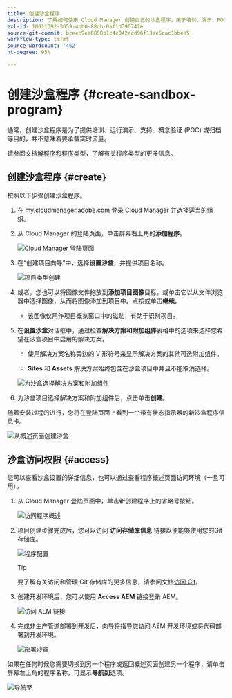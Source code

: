 ```yaml
---
title: 创建沙盒程序
description: 了解如何使用 Cloud Manager 创建自己的沙盒程序，用于培训、演示、POC 或其他非生产目的。
exl-id: 10011392-3059-4bb0-88db-0af1d390742e
source-git-commit: bceec9ea6858b1c4c042ecd96f13ae5cac1bbee5
workflow-type: tm+mt
source-wordcount: '462'
ht-degree: 95%

---
```


# 创建沙盒程序 {#create-sandbox-program}

通常，创建沙盒程序是为了提供培训、运行演示、支持、概念验证 (POC) 或归档等目的，并不意味着要承载实时流量。

请参阅文档[解程序和程序类型](program-types.md)，了解有关程序类型的更多信息。

## 创建沙盒程序 {#create}

按照以下步骤创建沙盒程序。

1. 在 [my.cloudmanager.adobe.com](https://my.cloudmanager.adobe.com/) 登录 Cloud Manager 并选择适当的组织。

1. 从 Cloud Manager 的登陆页面，单击屏幕右上角的&#x200B;**添加程序**。

   ![Cloud Manager 登陆页面](assets/cloud-manager-my-programs.png)

1. 在“创建项目向导”中，选择&#x200B;**设置沙盒**，并提供项目名称。

   ![项目类型创建](assets/create-sandbox.png)

1. 或者，您也可以将图像文件拖放到&#x200B;**添加项目图像**&#x200B;目标，或单击它以从文件浏览器中选择图像，从而将图像添加到项目中。点按或单击&#x200B;**继续**。

   * 该图像仅用作项目概览窗口中的磁贴，有助于识别项目。

1. 在&#x200B;**设置沙盒**&#x200B;对话框中，通过检查&#x200B;**解决方案和附加组件**&#x200B;表格中的选项来选择您希望在沙盒项目中启用的解决方案。

   * 使用解决方案名称旁边的 V 形符号来显示解决方案的其他可选附加组件。

   * **Sites** 和 **Assets** 解决方案始终包含在沙盒项目中并且不能取消选择。

   ![为沙盒选择解决方案和附加组件](assets/sandbox-solutions-add-ons.png)

1. 为沙盒项目选择解决方案和附加组件后，点击单击&#x200B;**创建**。

随着安装过程的进行，您将在登陆页面上看到一个带有状态指示器的新沙盒程序信息卡。

![从概述页面创建沙盒](assets/sandbox-setup.png)

## 沙盒访问权限 {#access}

您可以查看沙盒设置的详细信息，也可以通过查看程序概述页面访问环境（一旦可用）。

1. 从 Cloud Manager 登陆页面中，单击新创建程序上的省略号按钮。

   ![访问程序概述](assets/program-overview-sandbox.png)

1. 项目创建步骤完成后，您可以访问 **访问存储库信息** 链接以便能够使用您的Git存储库。

   ![程序配置](assets/create-program4.png)

   >[!TIP]
   >
   >要了解有关访问和管理 Git 存储库的更多信息，请参阅文档[访问 Git](/help/implementing/cloud-manager/managing-code/accessing-repos.md)。

1. 创建开发环境后，您可以使用 **Access AEM** 链接登录 AEM。

   ![访问 AEM 链接](assets/create-program-5.png)

1. 完成非生产管道部署到开发后，向导将指导您访问 AEM 开发环境或将代码部署到开发环境。

   ![部署沙盒](assets/create-program-setup-deploy.png)

如果在任何时候您需要切换到另一个程序或返回概述页面创建另一个程序，请单击屏幕左上角的程序名称，可显示&#x200B;**导航到**&#x200B;选项。

![导航至](assets/create-program-a1.png)
